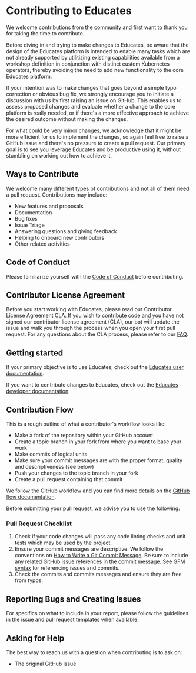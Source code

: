 # Contributing to Educates

We welcome contributions from the community and first want to thank you for taking the time to contribute.

Before diving in and trying to make changes to Educates, be aware that the design of the Educates platform is intended to enable many tasks which are not already supported by utilitizing existing capabilities available from a workshop definition in conjunction with distinct custom Kubernetes operators, thereby avoiding the need to add new functionality to the core Educates platform.

If your intention was to make changes that goes beyond a simple typo correction or obvious bug fix, we strongly encourage you to initiate a discussion with us by first raising an issue on GitHub. This enables us to assess proposed changes and evaluate whether a change to the core platform is really needed, or if there's a more effective approach to achieve the desired outcome without making the changes.

For what could be very minor changes, we acknowledge that it might be more efficient for us to implement the changes, so again feel free to raise a GitHub issue and there's no pressure to create a pull request. Our primary goal is to see you leverage Educates and be productive using it, without stumbling on working out how to achieve it.

## Ways to Contribute

We welcome many different types of contributions and not all of them need a pull request. Contributions may include:

* New features and proposals
* Documentation
* Bug fixes
* Issue Triage
* Answering questions and giving feedback
* Helping to onboard new contributors
* Other related activities

## Code of Conduct

Please familiarize yourself with the [Code of Conduct](CODE_OF_CONDUCT.md) before contributing.

## Contributor License Agreement

Before you start working with Educates, please read our Contributor License Agreement [CLA](https://cla.vmware.com/cla/1/preview). If you wish to contribute code and you have not signed our contributor license agreement (CLA), our bot will update the issue and walk you through the process when you open your first pull request. For any questions about the CLA process, please refer to our [FAQ]([https://cla.vmware.com/faq](https://cla.vmware.com/faq)).

## Getting started

If your primary objective is to use Educates, check out the [Educates user documentation](https://docs.educates.dev/).

If you want to contribute changes to Educates, check out the [Educates developer documentation](developer-docs/README.md).

## Contribution Flow

This is a rough outline of what a contributor's workflow looks like:

* Make a fork of the repository within your GitHub account
* Create a topic branch in your fork from where you want to base your work
* Make commits of logical units
* Make sure your commit messages are with the proper format, quality and descriptiveness (see below)
* Push your changes to the topic branch in your fork
* Create a pull request containing that commit

We follow the GitHub workflow and you can find more details on the [GitHub flow documentation](https://docs.github.com/en/get-started/quickstart/github-flow).

Before submitting your pull request, we advise you to use the following:

### Pull Request Checklist

1. Check if your code changes will pass any code linting checks and unit tests which may be used by the project.
2. Ensure your commit messages are descriptive. We follow the conventions on [How to Write a Git Commit Message](http://chris.beams.io/posts/git-commit/). Be sure to include any related GitHub issue references in the commit message. See [GFM syntax](https://guides.github.com/features/mastering-markdown/#GitHub-flavored-markdown) for referencing issues and commits.
3. Check the commits and commits messages and ensure they are free from typos.

## Reporting Bugs and Creating Issues

For specifics on what to include in your report, please follow the guidelines in the issue and pull request templates when available.

## Asking for Help

The best way to reach us with a question when contributing is to ask on:

* The original GitHub issue
